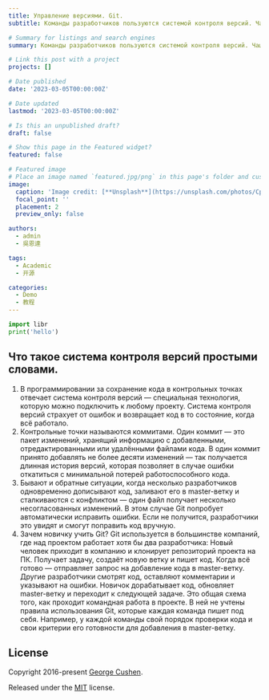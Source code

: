 ```yaml
---
title: Управление версиями. Git.
subtitle: Команды разработчиков пользуются системой контроля версий. Чаще всего это Git. Разбираемся, что это значит, зачем нужно и как устроено.

# Summary for listings and search engines
summary: Команды разработчиков пользуются системой контроля версий. Чаще всего это Git. Разбираемся, что это значит, зачем нужно и как устроено.

# Link this post with a project
projects: []

# Date published
date: '2023-03-05T00:00:00Z'

# Date updated
lastmod: '2023-03-05T00:00:00Z'

# Is this an unpublished draft?
draft: false

# Show this page in the Featured widget?
featured: false

# Featured image
# Place an image named `featured.jpg/png` in this page's folder and customize its options here.
image:
  caption: 'Image credit: [**Unsplash**](https://unsplash.com/photos/CpkOjOcXdUY)'
  focal_point: ''
  placement: 2
  preview_only: false

authors:
  - admin
  - 吳恩達

tags:
  - Academic
  - 开源

categories:
  - Demo
  - 教程
---
```


```python
import libr
print('hello')
```

## Что такое система контроля версий простыми словами.

1. В программировании за сохранение кода в контрольных точках отвечает система контроля версий — специальная технология, которую можно подключить к любому проекту. Система контроля версий страхует от ошибок и возвращает код в то состояние, когда всё работало.
2. Контрольные точки называются коммитами. Один коммит — это пакет изменений, хранящий информацию с добавленными, отредактированными или удалёнными файлами кода. В один коммит принято добавлять не более десяти изменений — так получается длинная история версий, которая позволяет в случае ошибки откатиться с минимальной потерей работоспособного кода.
3. Бывают и обратные ситуации, когда несколько разработчиков одновременно дописывают код, заливают его в master-ветку и сталкиваются с конфликтом — один файл получает несколько несогласованных изменений. В этом случае Git попробует автоматически исправить ошибки. Если не получится, разработчики это увидят и смогут поправить код вручную.
4. Зачем новичку учить Git?
Git используется в большинстве компаний, где над проектом работает хотя бы два разработчика:
Новый человек приходит в компанию и клонирует репозиторий проекта на ПК.
Получает задачу, создаёт новую ветку и пишет код.
Когда всё готово — отправляет запрос на добавление кода в master-ветку.
Другие разработчики смотрят код, оставляют комментарии и указывают на ошибки.
Новичок дорабатывает код, обновляет master-ветку и переходит к следующей задаче.
Это общая схема того, как проходит командная работа в проекте. В ней не учтены правила использования Git, которые каждая команда пишет под себя. Например, у каждой команды свой порядок проверки кода и свои критерии его готовности для добавления в master-ветку.

## License

Copyright 2016-present [George Cushen](https://georgecushen.com).

Released under the [MIT](https://github.com/wowchemy/wowchemy-hugo-themes/blob/master/LICENSE.md) license.
